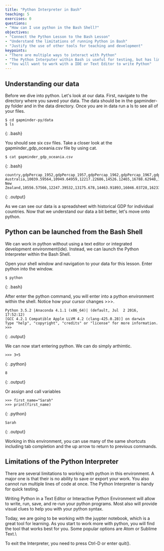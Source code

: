 ```yaml
---
title: "Python Interpreter in Bash"
teaching: 5
exercises: 0
questions:
- "How can I use python in the Bash Shell?"
objectives:
- "Connect the Python Lesson to the Bash Lesson"
- "Understand the limitations of running Python in Bash"
- "Justify the use of other tools for teaching and development"
keypoints:
- "There are multiple ways to interact with Python"
- "The Python Interputer within Bash is useful for testing, but has limitations"
- "You will want to work with a IDE or Text Editor to write Python"
---
```

## Understanding our data
Before we dive into python. Let's look at our data. First, navigate to the directory where you saved your data. The data should be in the gapminder-py folder and in the data directory. Once you are in data run a ls to see all of your files.

~~~
$ cd gapminder-py/data
$ ls
~~~
{: .bash}

You should see six csv files. Take a closer look at the gapminder_gdp_oceania.csv file by using cat.

~~~
$ cat gapminder_gdp_oceania.csv
~~~
{: .bash}

~~~
country,gdpPercap_1952,gdpPercap_1957,gdpPercap_1962,gdpPercap_1967,gdpPercap_1972,gdpPercap_1977,gdpPercap_1982,gdpPercap_1987,gdpPercap_1992,gdpPercap_1997,gdpPercap_2002,gdpPercap_2007
Australia,10039.59564,10949.64959,12217.22686,14526.12465,16788.62948,18334.19751,19477.00928,21888.88903,23424.76683,26997.93657,30687.75473,34435.36744
New Zealand,10556.57566,12247.39532,13175.678,14463.91893,16046.03728,16233.7177,17632.4104,19007.19129,18363.32494,21050.41377,23189.80135,25185.00911
~~~
{: .output}

As we can see our data is a spreadsheet with historical GDP for individual countries. Now that we understand our data a bit better, let's move onto python.

## Python can be launched from the Bash Shell
We can work in python without using a text editor or integrated development environment(ide). Instead, we can launch the Python Interpreter within the Bash Shell.

Open your shell window and navigation to your data for this lesson. Enter python into the window.

~~~
$ python
~~~
{: .bash}

After enter the python command, you will enter into a python environment within the shell. Notice how your cursor changes >>>.

~~~
Python 3.5.2 |Anaconda 4.1.1 (x86_64)| (default, Jul  2 2016, 17:52:12)
[GCC 4.2.1 Compatible Apple LLVM 4.2 (clang-425.0.28)] on darwin
Type "help", "copyright", "credits" or "license" for more information.
>>>
~~~
{: .output}

We can now start entering python. We can do simply arthimtic.

~~~
>>> 3+5
~~~
{: .python}

~~~
8
~~~
{: .output}

Or assign and call variables

~~~
>>> first_name="Sarah"
>>> print(first_name)
~~~
{: .python}

~~~
Sarah
~~~
{: .output}


Working in this environment, you can use many of the same shortcuts including tab completion and the up arrow to return to previous commands.

## Limitations of the Python Interpreter

There are several limitations to working with python in this environment. A major one is that their is no ability to save or export your work. You also cannot run multiple lines of code at once. The Python Interpreter is handy for quick testing.

Writing Python in a Text Editor or Interactive Python Environment will allow to write, run, save, and re-run your python programs. Most also will provide visual clues to help you with your python syntax.

Today, we are going to be working with the juypter notebook, which is a great tool for learning. As you start to work more with python, you will find the tool that works best for you. Some popular options are Atom or Sublime Text.\

To exit the Interpreter, you need to press Ctrl-D or enter quit().
